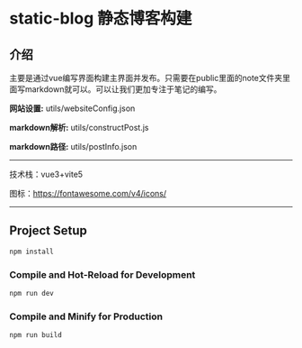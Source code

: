 # static-blog 静态博客构建

## 介绍
主要是通过vue编写界面构建主界面并发布。只需要在public里面的note文件夹里面写markdown就可以。可以让我们更加专注于笔记的编写。

**网站设置:** utils/websiteConfig.json

**markdown解析:** utils/constructPost.js

**markdown路径:** utils/postInfo.json

---

技术栈：vue3+vite5

图标：https://fontawesome.com/v4/icons/

---

## Project Setup

```sh
npm install
```

### Compile and Hot-Reload for Development

```sh
npm run dev
```

### Compile and Minify for Production

```sh
npm run build
```



